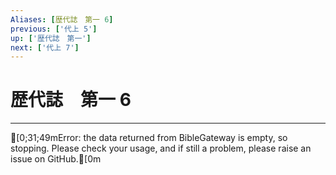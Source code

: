 ```yaml
---
Aliases: [歴代誌　第一 6]
previous: ['代上 5']
up: ['歴代誌　第一']
next: ['代上 7']
---
```

# 歴代誌　第一 6

***
[0;31;49mError: the data returned from BibleGateway is empty, so stopping. Please check your usage, and if still a problem, please raise an issue on GitHub.[0m
